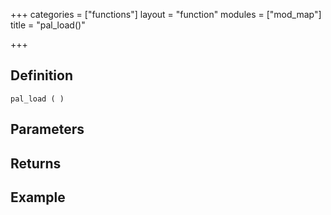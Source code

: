 +++
categories = ["functions"]
layout = "function"
modules = ["mod_map"]
title = "pal_load()"

+++

## Definition

    pal_load ( )

## Parameters

## Returns

## Example
